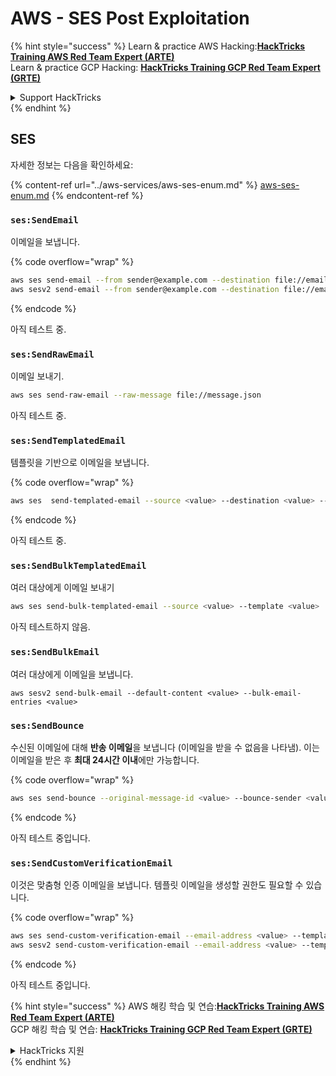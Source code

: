 # AWS - SES Post Exploitation

{% hint style="success" %}
Learn & practice AWS Hacking:<img src="/.gitbook/assets/image.png" alt="" data-size="line">[**HackTricks Training AWS Red Team Expert (ARTE)**](https://training.hacktricks.xyz/courses/arte)<img src="/.gitbook/assets/image.png" alt="" data-size="line">\
Learn & practice GCP Hacking: <img src="/.gitbook/assets/image (2).png" alt="" data-size="line">[**HackTricks Training GCP Red Team Expert (GRTE)**<img src="/.gitbook/assets/image (2).png" alt="" data-size="line">](https://training.hacktricks.xyz/courses/grte)

<details>

<summary>Support HackTricks</summary>

* [**구독 플랜**](https://github.com/sponsors/carlospolop)을 확인하세요!
* 💬 [**Discord 그룹**](https://discord.gg/hRep4RUj7f) 또는 [**telegram 그룹**](https://t.me/peass)에 가입하거나 **Twitter** 🐦 [**@hacktricks\_live**](https://twitter.com/hacktricks\_live)을 팔로우하세요.
* PR을 제출하여 [**HackTricks**](https://github.com/carlospolop/hacktricks) 및 [**HackTricks Cloud**](https://github.com/carlospolop/hacktricks-cloud) github 저장소에 해킹 트릭을 공유하세요.

</details>
{% endhint %}

## SES

자세한 정보는 다음을 확인하세요:

{% content-ref url="../aws-services/aws-ses-enum.md" %}
[aws-ses-enum.md](../aws-services/aws-ses-enum.md)
{% endcontent-ref %}

### `ses:SendEmail`

이메일을 보냅니다.

{% code overflow="wrap" %}
```bash
aws ses send-email --from sender@example.com --destination file://emails.json --message file://message.json
aws sesv2 send-email --from sender@example.com --destination file://emails.json --message file://message.json
```
{% endcode %}

아직 테스트 중.

### `ses:SendRawEmail`

이메일 보내기.
```bash
aws ses send-raw-email --raw-message file://message.json
```
아직 테스트 중.

### `ses:SendTemplatedEmail`

템플릿을 기반으로 이메일을 보냅니다.

{% code overflow="wrap" %}
```bash
aws ses  send-templated-email --source <value> --destination <value> --template <value>
```
{% endcode %}

아직 테스트 중.

### `ses:SendBulkTemplatedEmail`

여러 대상에게 이메일 보내기
```bash
aws ses send-bulk-templated-email --source <value> --template <value>
```
아직 테스트하지 않음.

### `ses:SendBulkEmail`

여러 대상에게 이메일을 보냅니다.
```
aws sesv2 send-bulk-email --default-content <value> --bulk-email-entries <value>
```
### `ses:SendBounce`

수신된 이메일에 대해 **반송 이메일**을 보냅니다 (이메일을 받을 수 없음을 나타냄). 이는 이메일을 받은 후 **최대 24시간 이내**에만 가능합니다.

{% code overflow="wrap" %}
```bash
aws ses send-bounce --original-message-id <value> --bounce-sender <value> --bounced-recipient-info-list <value>
```
{% endcode %}

아직 테스트 중입니다.

### `ses:SendCustomVerificationEmail`

이것은 맞춤형 인증 이메일을 보냅니다. 템플릿 이메일을 생성할 권한도 필요할 수 있습니다.

{% code overflow="wrap" %}
```bash
aws ses send-custom-verification-email --email-address <value> --template-name <value>
aws sesv2 send-custom-verification-email --email-address <value> --template-name <value>
```
{% endcode %}

아직 테스트 중입니다.

{% hint style="success" %}
AWS 해킹 학습 및 연습:<img src="/.gitbook/assets/image.png" alt="" data-size="line">[**HackTricks Training AWS Red Team Expert (ARTE)**](https://training.hacktricks.xyz/courses/arte)<img src="/.gitbook/assets/image.png" alt="" data-size="line">\
GCP 해킹 학습 및 연습: <img src="/.gitbook/assets/image (2).png" alt="" data-size="line">[**HackTricks Training GCP Red Team Expert (GRTE)**<img src="/.gitbook/assets/image (2).png" alt="" data-size="line">](https://training.hacktricks.xyz/courses/grte)

<details>

<summary>HackTricks 지원</summary>

* [**구독 플랜**](https://github.com/sponsors/carlospolop)을 확인하세요!
* **💬 [**Discord 그룹**](https://discord.gg/hRep4RUj7f) 또는 [**telegram 그룹**](https://t.me/peass)에 가입하거나, **Twitter** 🐦 [**@hacktricks\_live**](https://twitter.com/hacktricks\_live)을 팔로우하세요.**
* **PR을 제출하여 해킹 트릭을 공유하세요:** [**HackTricks**](https://github.com/carlospolop/hacktricks) 및 [**HackTricks Cloud**](https://github.com/carlospolop/hacktricks-cloud) github 저장소.

</details>
{% endhint %}
